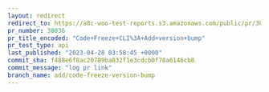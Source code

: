 ```yaml
---
layout: redirect
redirect_to: https://a8c-woo-test-reports.s3.amazonaws.com/public/pr/38036/api/index.html
pr_number: 38036
pr_title_encoded: "Code+Freeze+CLI%3A+Add+version+bump"
pr_test_type: api
last_published: "2023-04-28 03:58:45 +0000"
commit_sha: f488e6f8ac20789ba032f1e3cdcb0f78a6146cb8
commit_message: "log pr link"
branch_name: add/code-freeze-version-bump
---
```


